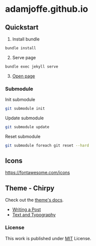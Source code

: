 # adamjoffe.github.io

## Quickstart

1. Install bundle
```sh
bundle install
```
2. Serve page
```sh
bundle exec jekyll serve
```

3. [Open page](http://localhost:4000)

### Submodule

Init submodule
```sh
git submodule init
```

Update submodule
```sh
git submodule update
```

Reset submodule
```sh
git submodule foreach git reset --hard
```

## Icons

https://fontawesome.com/icons

## Theme - Chirpy

Check out the [theme's docs](https://github.com/cotes2020/jekyll-theme-chirpy/wiki).

- [Writing a Post](assets/img/favicons/mstile-150x150.png)
- [Text and Typography](https://chirpy.cotes.page/posts/text-and-typography/)

### License

This work is published under [MIT][mit] License.

[gem]: https://rubygems.org/gems/jekyll-theme-chirpy
[chirpy]: https://github.com/cotes2020/jekyll-theme-chirpy/
[CD]: https://en.wikipedia.org/wiki/Continuous_deployment
[mit]: https://github.com/cotes2020/chirpy-starter/blob/master/LICENSE
